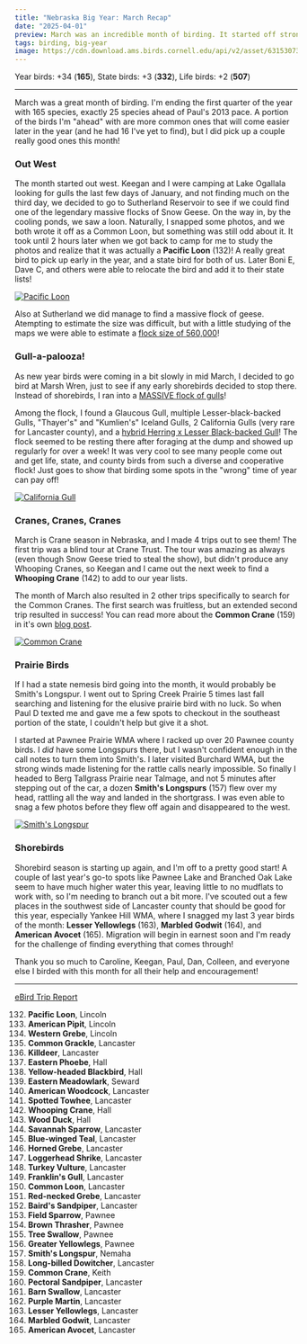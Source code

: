 ```yaml
---
title: "Nebraska Big Year: March Recap"
date: "2025-04-01"
preview: March was an incredible month of birding. It started off strong, included an epic chase, and ended with some early shorebirds.
tags: birding, big-year
image: https://cdn.download.ams.birds.cornell.edu/api/v2/asset/631530734/640
---
```


Year birds: +34 (**165**),
State birds: +3 (**332**),
Life birds: +2 (**507**)

---

March was a great month of birding. I'm ending the first quarter of the year with 165 species, exactly 25 species ahead of Paul's 2013 pace. A portion of the birds I'm "ahead" with are more common ones that will come easier later in the year (and he had 16 I've yet to find), but I did pick up a couple really good ones this month!

### Out West

The month started out west. Keegan and I were camping at Lake Ogallala looking for gulls the last few days of January, and not finding much on the third day, we decided to go to Sutherland Reservoir to see if we could find one of the legendary massive flocks of Snow Geese. On the way in, by the cooling ponds, we saw a loon. Naturally, I snapped some photos, and we both wrote it off as a Common Loon, but something was still odd about it. It took until 2 hours later when we got back to camp for me to study the photos and realize that it was actually a **Pacific Loon** (132)! A really great bird to pick up early in the year, and a state bird for both of us. Later Boni E, Dave C, and others were able to relocate the bird and add it to their state lists!

[![Pacific Loon](https://cdn.download.ams.birds.cornell.edu/api/v2/asset/631530734/640)](https://macaulaylibrary.org/asset/631530734)

Also at Sutherland we did manage to find a massive flock of geese. Atempting to estimate the size was difficult, but with a little studying of the maps we were able to estimate a [flock size of 560,000](https://ebird.org/checklist/S216074079)!

### Gull-a-palooza!

As new year birds were coming in a bit slowly in mid March, I decided to go bird at Marsh Wren, just to see if any early shorebirds decided to stop there. Instead of shorebirds, I ran into a [MASSIVE flock of gulls](https://ebird.org/checklist/S218281421)!

Among the flock, I found a Glaucous Gull, multiple Lesser-black-backed Gulls, "Thayer's" and "Kumlien's" Iceland Gulls, 2 California Gulls (very rare for Lancaster county), and a [hybrid Herring x Lesser Black-backed Gull](https://ebird.org/checklist/S218690750)! The flock seemed to be resting there after foraging at the dump and showed up regularly for over a week! It was very cool to see many people come out and get life, state, and county birds from such a diverse and cooperative flock! Just goes to show that birding some spots in the "wrong" time of year can pay off!

[![California Gull](https://cdn.download.ams.birds.cornell.edu/api/v2/asset/632158431/640)](https://macaulaylibrary.org/asset/632158431)

### Cranes, Cranes, Cranes

March is Crane season in Nebraska, and I made 4 trips out to see them! The first trip was a blind tour at Crane Trust. The tour was amazing as always (even though Snow Geese tried to steal the show), but didn't produce any Whooping Cranes, so Keegan and I came out the next week to find a **Whooping Crane** (142) to add to our year lists.

The month of March also resulted in 2 other trips specifically to search for the Common Cranes. The first search was fruitless, but an extended second trip resulted in success! You can read more about the **Common Crane** (159) in it's own [blog post](/blog/2025/03/nebraska-big-year-common-crane-quest).

[![Common Crane](https://cdn.download.ams.birds.cornell.edu/api/v2/asset/632650420/640)](https://macaulaylibrary.org/asset/632650420)

### Prairie Birds

If I had a state nemesis bird going into the month, it would probably be Smith's Longspur. I went out to Spring Creek Prairie 5 times last fall searching and listening for the elusive prairie bird with no luck. So when Paul D texted me and gave me a few spots to checkout in the southeast portion of the state, I couldn't help but give it a shot.

I started at Pawnee Prairie WMA where I racked up over 20 Pawnee county birds. I _did_ have some Longspurs there, but I wasn't confident enough in the call notes to turn them into Smith's. I later visited Burchard WMA, but the strong winds made listening for the rattle calls nearly impossible. So finally I headed to Berg Tallgrass Prairie near Talmage, and not 5 minutes after stepping out of the car, a dozen **Smith's Longspurs** (157) flew over my head, rattling all the way and landed in the shortgrass. I was even able to snag a few photos before they flew off again and disappeared to the west.

[![Smith's Longspur](https://cdn.download.ams.birds.cornell.edu/api/v2/asset/632498819/640)](https://macaulaylibrary.org/asset/632498819)

### Shorebirds

Shorebird season is starting up again, and I'm off to a pretty good start! A couple of last year's go-to spots like Pawnee Lake and Branched Oak Lake seem to have much higher water this year, leaving little to no mudflats to work with, so I'm needing to branch out a bit more. I've scouted out a few places in the southwest side of Lancaster county that should be good for this year, especially Yankee Hill WMA, where I snagged my last 3 year birds of the month: **Lesser Yellowlegs** (163), **Marbled Godwit** (164), and **American Avocet** (165). Migration will begin in earnest soon and I'm ready for the challenge of finding everything that comes through!

Thank you so much to Caroline, Keegan, Paul, Dan, Colleen, and everyone else I birded with this month for all their help and encouragement!

---

[eBird Trip Report](https://ebird.org/tripreport/337360)

132. **Pacific Loon**, Lincoln
133. **American Pipit**, Lincoln
134. **Western Grebe**, Lincoln
135. **Common Grackle**, Lancaster
136. **Killdeer**, Lancaster
137. **Eastern Phoebe**, Hall
138. **Yellow-headed Blackbird**, Hall
139. **Eastern Meadowlark**, Seward
140. **American Woodcock**, Lancaster
141. **Spotted Towhee**, Lancaster
142. **Whooping Crane**, Hall
143. **Wood Duck**, Hall
144. **Savannah Sparrow**, Lancaster
145. **Blue-winged Teal**, Lancaster
146. **Horned Grebe**, Lancaster
147. **Loggerhead Shrike**, Lancaster
148. **Turkey Vulture**, Lancaster
149. **Franklin's Gull**, Lancaster
150. **Common Loon**, Lancaster
151. **Red-necked Grebe**, Lancaster
152. **Baird's Sandpiper**, Lancaster
153. **Field Sparrow**, Pawnee
154. **Brown Thrasher**, Pawnee
155. **Tree Swallow**, Pawnee
156. **Greater Yellowlegs**, Pawnee
157. **Smith's Longspur**, Nemaha
158. **Long-billed Dowitcher**, Lancaster
159. **Common Crane**, Keith
160. **Pectoral Sandpiper**, Lancaster
161. **Barn Swallow**, Lancaster
162. **Purple Martin**, Lancaster
163. **Lesser Yellowlegs**, Lancaster
164. **Marbled Godwit**, Lancaster
165. **American Avocet**, Lancaster
